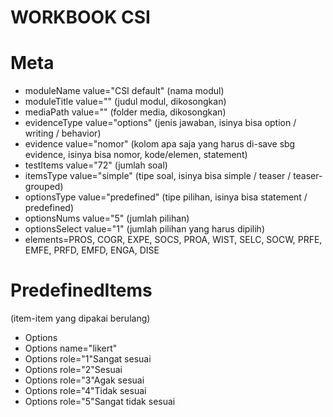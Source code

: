 # WORKBOOK CSI

# Meta

- moduleName value="CSI default" (nama modul)
- moduleTitle value="" (judul modul, dikosongkan)
- mediaPath value="" (folder media, dikosongkan)
- evidenceType value="options" (jenis jawaban, isinya bisa option / writing / behavior)
- evidence value="nomor" (kolom apa saja yang harus di-save sbg evidence, isinya bisa nomor, kode/elemen, statement)
- testItems value="72" (jumlah soal)
- itemsType value="simple" (tipe soal, isinya bisa simple / teaser / teaser-grouped)
- optionsType value="predefined" (tipe pilihan, isinya bisa statement / predefined)
- optionsNums value="5" (jumlah pilihan)
- optionsSelect value="1" (jumlah pilihan yang harus dipilih)
- elements=PROS, COGR, EXPE, SOCS, PROA, WIST, SELC, SOCW, PRFE, EMFE, PRFD, EMFD, ENGA, DISE

# PredefinedItems 

(item-item yang dipakai berulang)

- Options
- Options name="likert"
- Options role="1"Sangat sesuai
- Options role="2"Sesuai
- Options role="3"Agak sesuai
- Options role="4"Tidak sesuai
- Options role="5"Sangat tidak sesuai
